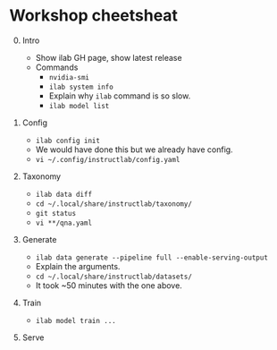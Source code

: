 # Workshop cheetsheat

0. Intro
   * Show ilab GH page, show latest release
   * Commands
     * `nvidia-smi`
     * `ilab system info`
     * Explain why `ilab` command is so slow.
     * `ilab model list`

1. Config
   * `ilab config init`
   * We would have done this but we already have config.
   * `vi ~/.config/instructlab/config.yaml`  

2. Taxonomy
   * `ilab data diff`
   * `cd ~/.local/share/instructlab/taxonomy/`
   * `git status`
   * `vi **/qna.yaml`

3. Generate
   * `ilab data generate --pipeline full --enable-serving-output`
   * Explain the arguments.
   * `cd ~/.local/share/instructlab/datasets/`
   * It took ~50 minutes with the one above.

4. Train
   * `ilab model train ...`

5. Serve

